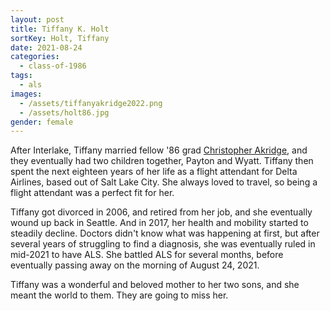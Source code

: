 ```yaml
---
layout: post
title: Tiffany K. Holt
sortKey: Holt, Tiffany
date: 2021-08-24
categories:
  - class-of-1986
tags:
  - als
images:
  - /assets/tiffanyakridge2022.png
  - /assets/holt86.jpg
gender: female
---
```

After Interlake, Tiffany married fellow '86 grad [Christopher Akridge](https://ihsmemorial.org/class-of-1986/christopher-lee-akridge/), and they eventually had two children together, Payton and Wyatt. Tiffany then spent the next eighteen years of her life as a flight attendant for Delta Airlines, based out of Salt Lake City. She always loved to travel, so being a flight attendant was a perfect fit for her.

Tiffany got divorced in 2006, and retired from her job, and she eventually wound up back in Seattle. And in 2017, her health and mobility started to steadily decline. Doctors didn't know what was happening at first, but after several years of struggling to find a diagnosis, she was eventually ruled in mid-2021 to have ALS. She battled ALS for several months, before eventually passing away on the morning of August 24, 2021.

Tiffany was a wonderful and beloved mother to her two sons, and she meant the world to them. They are going to miss her.